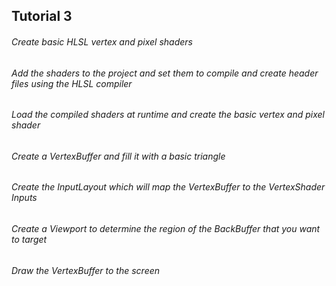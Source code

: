## Tutorial 3

###### Create basic HLSL vertex and pixel shaders

###### Add the shaders to the project and set them to compile and create header files using the HLSL compiler

###### Load the compiled shaders at runtime and create the basic vertex and pixel shader

###### Create a VertexBuffer and fill it with a basic triangle

###### Create the InputLayout which will map the VertexBuffer to the VertexShader Inputs

###### Create a Viewport to determine the region of the BackBuffer that you want to target

###### Draw the VertexBuffer to the screen

